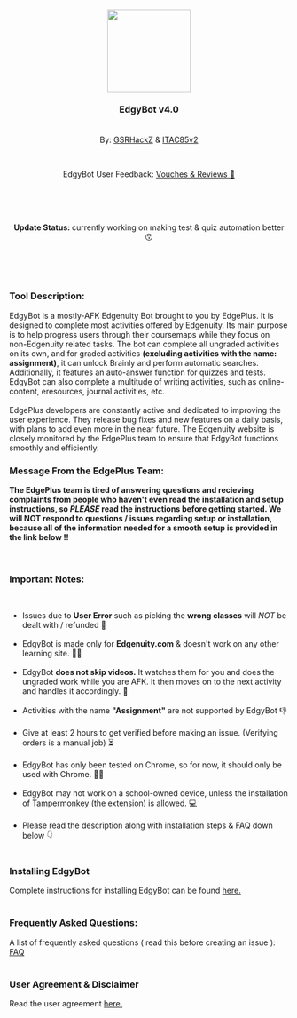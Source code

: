 <br><br>
<h3 align="center">
  <img style="width:150px;margin:0 auto;" src="https://github.com/GSRHackZ/EdgyBot_Edgenuity_Bot/blob/main/edgePlus2.png?raw=true"><br><br>
  EdgyBot v4.0<br><br>
</h3>
<p align="center">By: <a href="https://github.com/GSRHackZ" target="_self">GSRHackZ</a> & <a href="https://github.com/ITAC85v2" target="_self">ITAC85v2</a></p><br>
<p align="center">EdgyBot User Feedback: <a href="https://www.instagram.com/stories/highlights/18173927047266546/"> Vouches & Reviews 🤩</a></p>
<br><br><br>
<p align="center"><b>Update Status: </b>currently working on making test & quiz automation better 😗</p>
<br><br><br>
<h3>Tool Description:</h3>
<p>EdgyBot is a mostly-AFK Edgenuity Bot brought to you by EdgePlus. It is designed to complete most activities offered by Edgenuity. Its main purpose is to help progress users through their coursemaps while they focus on non-Edgenuity related tasks. The bot can complete all ungraded activities on its own, and for graded activities <b>(excluding activities with the name: assignment)</b>, it can unlock Brainly and perform automatic searches. Additionally, it features an auto-answer function for quizzes and tests. EdgyBot can also complete a multitude of writing activities, such as online-content, eresources, journal activities, etc.<br><br>EdgePlus developers are constantly active and dedicated to improving the user experience. They release bug fixes and new features on a daily basis, with plans to add even more in the near future. The Edgenuity website is closely monitored by the EdgePlus team to ensure that EdgyBot functions smoothly and efficiently.</p>
<h3>Message From the EdgePlus Team:</h3>
<b>The EdgePlus team is tired of answering questions and recieving complaints from people who haven't even read the installation and setup instructions, so <i>PLEASE</i> read the instructions before getting started. We will NOT respond to questions / issues regarding setup or installation, because all of the information needed for a smooth setup is provided in the link below ‼</b>
<br><br><br>
<h3>Important Notes:</h3><br>
<ul>
<li>Issues due to <b>User Error</b> such as picking the <b>wrong classes</b> will <i>NOT</i> be dealt with / refunded 🔴</li><br>
<li>EdgyBot is made only for <b>Edgenuity.com</b> & doesn't work on any other learning site. 🙅‍♂️</li><br>
<li>EdgyBot <b>does not skip videos.</b> It watches them for you and does the ungraded work while you are AFK. It then moves on to the next activity and handles it accordingly. 🎥</li><br>
<li>Activities with the name <b>"Assignment"</b> are not supported by EdgyBot 👎</li><br>
<li>Give at least 2 hours to get verified before making an issue. (Verifying orders is a manual job) ⏳</li><br>
<li>EdgyBot has only been tested on Chrome, so for now, it should only be used with Chrome. 🤷‍♂️</li><br>
<li>EdgyBot may not work on a school-owned device, unless the installation of Tampermonkey (the extension) is allowed. 💻</li><br>
<li>Please read the description along with installation steps & FAQ down below 👇</li><br>
</ul>
<h3>Installing EdgyBot</h3>
Complete instructions for installing EdgyBot can be found <a href="https://github.com/GSRHackZ/EdgyBot_Edgenuity_Bot/wiki/How-to-install-EdgyBot">here.</a>
<br><br>
<h3>Frequently Asked Questions:</h3>
A list of frequently asked questions ( read this before creating an issue ): <a href="https://github.com/GSRHackZ/EdgyBot_Edgenuity_Bot/wiki/FAQ-(or-Q&A)">FAQ</a>
<br><br>
<h3>User Agreement & Disclaimer</h3>
Read the user agreement <a href="https://github.com/GSRHackZ/EdgyBot_Edgenuity_Bot/blob/main/useragreement.md" target="_self">here.</a>
<br><br>
